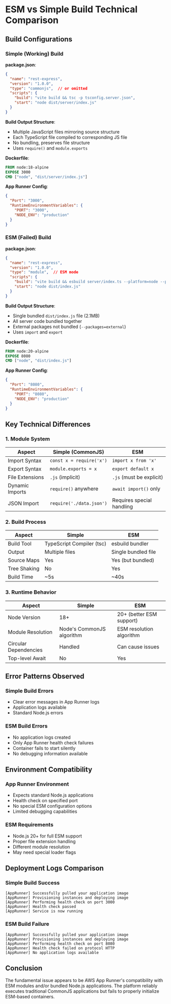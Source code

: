# ESM vs Simple Build Technical Comparison

## Build Configurations

### Simple (Working) Build

**package.json**:
```json
{
  "name": "rest-express",
  "version": "1.0.0",
  "type": "commonjs",  // or omitted
  "scripts": {
    "build": "vite build && tsc -p tsconfig.server.json",
    "start": "node dist/server/index.js"
  }
}
```

**Build Output Structure**:
- Multiple JavaScript files mirroring source structure
- Each TypeScript file compiled to corresponding JS file
- No bundling, preserves file structure
- Uses `require()` and `module.exports`

**Dockerfile**:
```dockerfile
FROM node:18-alpine
EXPOSE 3000
CMD ["node", "dist/server/index.js"]
```

**App Runner Config**:
```json
{
  "Port": "3000",
  "RuntimeEnvironmentVariables": {
    "PORT": "3000",
    "NODE_ENV": "production"
  }
}
```

### ESM (Failed) Build

**package.json**:
```json
{
  "name": "rest-express",
  "version": "1.0.0",
  "type": "module",  // ESM mode
  "scripts": {
    "build": "vite build && esbuild server/index.ts --platform=node --packages=external --bundle --format=esm --outdir=dist --alias:@shared=./shared --minify=false",
    "start": "node dist/index.js"
  }
}
```

**Build Output Structure**:
- Single bundled `dist/index.js` file (2.1MB)
- All server code bundled together
- External packages not bundled (`--packages=external`)
- Uses `import` and `export`

**Dockerfile**:
```dockerfile
FROM node:20-alpine
EXPOSE 8080
CMD ["node", "dist/index.js"]
```

**App Runner Config**:
```json
{
  "Port": "8080",
  "RuntimeEnvironmentVariables": {
    "PORT": "8080",
    "NODE_ENV": "production"
  }
}
```

## Key Technical Differences

### 1. Module System
| Aspect | Simple (CommonJS) | ESM |
|--------|------------------|-----|
| Import Syntax | `const x = require('x')` | `import x from 'x'` |
| Export Syntax | `module.exports = x` | `export default x` |
| File Extensions | `.js` (implicit) | `.js` (must be explicit) |
| Dynamic Imports | `require()` anywhere | `await import()` only |
| JSON Import | `require('./data.json')` | Requires special handling |

### 2. Build Process
| Aspect | Simple | ESM |
|--------|--------|-----|
| Build Tool | TypeScript Compiler (tsc) | esbuild bundler |
| Output | Multiple files | Single bundled file |
| Source Maps | Yes | Yes (but bundled) |
| Tree Shaking | No | Yes |
| Build Time | ~5s | ~40s |

### 3. Runtime Behavior
| Aspect | Simple | ESM |
|--------|--------|-----|
| Node Version | 18+ | 20+ (better ESM support) |
| Module Resolution | Node's CommonJS algorithm | ESM resolution algorithm |
| Circular Dependencies | Handled | Can cause issues |
| Top-level Await | No | Yes |

## Error Patterns Observed

### Simple Build Errors
- Clear error messages in App Runner logs
- Application logs available
- Standard Node.js errors

### ESM Build Errors
- No application logs created
- Only App Runner health check failures
- Container fails to start silently
- No debugging information available

## Environment Compatibility

### App Runner Environment
- Expects standard Node.js applications
- Health check on specified port
- No special ESM configuration options
- Limited debugging capabilities

### ESM Requirements
- Node.js 20+ for full ESM support
- Proper file extension handling
- Different module resolution
- May need special loader flags

## Deployment Logs Comparison

### Simple Build Success
```
[AppRunner] Successfully pulled your application image
[AppRunner] Provisioning instances and deploying image
[AppRunner] Performing health check on port 3000
[AppRunner] Health check passed
[AppRunner] Service is now running
```

### ESM Build Failure
```
[AppRunner] Successfully pulled your application image
[AppRunner] Provisioning instances and deploying image
[AppRunner] Performing health check on port 8080
[AppRunner] Health check failed on protocol HTTP
[AppRunner] No application logs available
```

## Conclusion
The fundamental issue appears to be AWS App Runner's compatibility with ESM modules and/or bundled Node.js applications. The platform reliably executes traditional CommonJS applications but fails to properly initialize ESM-based containers.